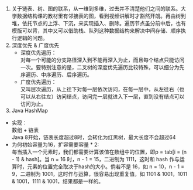 1. 关于链表、树、图的联系，从一维到多维，过去并不清楚他们之间的联系。大学数据结构课的教材里有邻接表的图，看到视频讲解时才豁然开朗。再由树到堆，依托节点的上浮、下沉，来实现插入、删除。遍历节点虽分前中后，也有模版可以背，其中又可以借助栈、队列这种数据结构来解决中间存储、顺序执行逻辑的问题。
2. 深度优先 & 广度优先  
   + 深度优先遍历：  
   对每一个可能的分支路径深入到不能再深入为止，而且每个结点只能访问一次。要特别注意的是，二叉树的深度优先遍历比较特殊，可以细分为先序遍历、中序遍历、后序遍历。
   + 广度优先遍历：  
   又叫层次遍历，从上往下对每一层依次访问，在每一层中，从左往右（也可以从右往左）访问结点，访问完一层就进入下一层，直到没有结点可以访问为止。
3. Java HashMap
  + 实现：  
    数组 + 链表  
    Java 8开始，链表长度超过8时，会转化为红黑树，最大长度不会超过64
  + 为何初始容量为16，扩容需要容量 * 2:    
    每当插入一个元素时，我们都需要计算该值在数组中的位置，即p = tab[i = (n - 1) & hash]。当 n = 16 时，n - 1 = 15，二进制为 1111，这时和 hash 作与运算时，元素的位置完全取决于hash的大小。倘若不是 16，如 n = 10，n - 1 = 9，二进制为 1001，这时作与运算，很容易出现重复值，如 1101 & 1001，1011 & 1001，1111 & 1001，结果都是一样的。